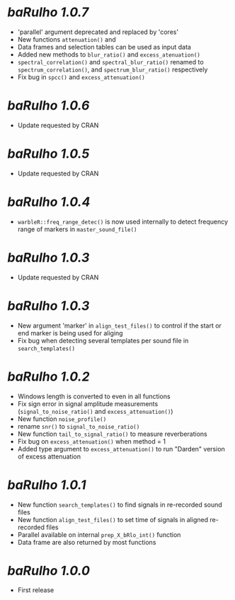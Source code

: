 # *baRulho 1.0.7*

* 'parallel' argument deprecated and replaced by 'cores'
* New functions `attenuation()` and 
* Data frames and selection tables can be used as input data
* Added new methods to `blur_ratio()` and `excess_atenuation()`
* `spectral_correlation()` and `spectral_blur_ratio()` renamed to `spectrum_correlation()`,  and `spectrum_blur_ratio()` respectively
* Fix bug in `spcc()` and `excess_attenuation()`

# *baRulho 1.0.6*

* Update requested by CRAN

# *baRulho 1.0.5*

* Update requested by CRAN

# *baRulho 1.0.4*

* `warbleR::freq_range_detec()` is now used internally to detect frequency range of markers in `master_sound_file()` 

# *baRulho 1.0.3*

* Update requested by CRAN

# *baRulho 1.0.3*

* New argument 'marker' in `align_test_files()` to control if the start or end marker is being used for aliging
* Fix bug when detecting several templates per sound file in `search_templates()`

# *baRulho 1.0.2*

* Windows length is converted to even in all functions
* Fix sign error in signal amplitude measurements (`signal_to_noise_ratio()` and `excess_attenuation()`)
* New function `noise_profile()` 
* rename `snr()` to `signal_to_noise_ratio()`
* New function `tail_to_signal_ratio()` to measure reverberations
* Fix bug on `excess_attenuation()` when method = 1
* Added type argument to `excess_attenuation()` to run "Darden" version of excess attenuation 

# *baRulho 1.0.1*

* New function `search_templates()` to find signals in re-recorded sound files
* New function `align_test_files()` to set time of signals in aligned re-recorded files
* Parallel available on internal `prep_X_bRlo_int()` function
* Data frame are also returned by most functions

# *baRulho 1.0.0*

* First release
